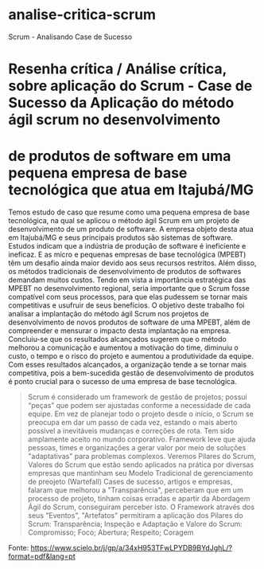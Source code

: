 # analise-critica-scrum
Scrum - Analisando Case de Sucesso

# Resenha crítica / Análise crítica, sobre aplicação do Scrum - Case de Sucesso da Aplicação do método ágil scrum no desenvolvimento
# de produtos de software em uma pequena empresa de base tecnológica que atua em Itajubá/MG 

Temos estudo de caso que resume como uma pequena empresa de base tecnológica, na qual se aplicou o método ágil Scrum em um projeto de desenvolvimento de um produto de software.
A empresa objeto desta atua em Itajubá/MG e seus principais produtos são sistemas de software. Estudos indicam que a indústria de produção de software é ineficiente e ineficaz. E as micro e pequenas empresas de base tecnológica (MPEBT) têm um desafio ainda maior devido aos seus recursos restritos. Além disso, os métodos tradicionais de desenvolvimento de produtos de softwares demandam muitos custos. Tendo em vista a importância estratégica das
MPEBT no desenvolvimento regional, seria importante que o Scrum fosse compatível com seus processos, para que elas pudessem se tornar mais competitivas e usufruir de seus benefícios. O objetivo deste trabalho foi analisar a implantação do método ágil Scrum nos projetos de desenvolvimento de novos produtos de software de uma MPEBT, além de compreender e mensurar o impacto desta implantação na empresa. Concluiu-se que os resultados
alcançados sugerem que o método melhorou a comunicação e aumentou a motivação do time, diminuiu o custo, o tempo e o risco do projeto e aumentou a produtividade da equipe. Com esses resultados alcançados, a organização tende a se tornar mais competitiva, pois a bem-sucedida gestão de desenvolvimento de produtos é ponto crucial para o sucesso de uma empresa de base tecnológica.

> Scrum é considerado um framework de gestão de projetos; possui “peças” que podem ser ajustadas conforme a necessidade de cada equipe. Em vez de planejar todo o projeto desde o início, o Scrum se preocupa em dar um passo de cada vez, estando o mais aberto possível a inevitáveis mudanças e correções de rota. Tem sido amplamente aceito no mundo corporativo.
> Framework leve que ajuda pessoas, times e organizações a gerar valor por meio de soluções "adaptativas" para problemas complexos.
> Veremos Pilares do Scrum, Valores do Scrum que estão sendo aplicados na prática por diversas empresas que mantinham seu Modelo Tradicional de gerenciamento de preojeto (Wartefall)
> Cases de sucesso, artigos e empresas, falaram que melhorou a "Transparência", perceberam que em um processo de projeto, tinham coisas erradas e apartir da Abordagem Ágil do Scrum, conseguiram perceber isto.
> O Framework através dos seus "Eventos", "Artefatos" permitiram a aplicação dos Pilares do Scrum: Transparência; Inspeção e Adaptação e Valore do Scrum: Compromisso; Foco; Abertura; Respeito; Coragem

Fonte: https://www.scielo.br/j/gp/a/34xH953TFwLPYDB9BYdJghL/?format=pdf&lang=pt



